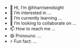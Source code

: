 - 👋 Hi, I’m @hharrisendsight
- 👀 I’m interested in ...
- 🌱 I’m currently learning ...
- 💞️ I’m looking to collaborate on ...
- 📫 How to reach me ...
- 😄 Pronouns: ...
- ⚡ Fun fact: ...

<!---
hharrisendsight/hharrisendsight is a ✨ special ✨ repository because its `README.md` (this file) appears on your GitHub profile.
You can click the Preview link to take a look at your changes.
--->
